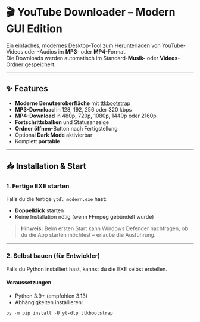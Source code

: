 # 🎬 YouTube Downloader – Modern GUI Edition

Ein einfaches, modernes Desktop-Tool zum Herunterladen von YouTube-Videos oder -Audios im **MP3**- oder **MP4**-Format.  
Die Downloads werden automatisch im Standard-**Musik-** oder **Videos**-Ordner gespeichert.

---

## ✨ Features
- **Moderne Benutzeroberfläche** mit [ttkbootstrap](https://ttkbootstrap.readthedocs.io/en/latest/)
- **MP3-Download** in 128, 192, 256 oder 320 kbps
- **MP4-Download** in 480p, 720p, 1080p, 1440p oder 2160p
- **Fortschrittsbalken** und Statusanzeige
- **Ordner öffnen**-Button nach Fertigstellung
- Optional **Dark Mode** aktivierbar
- Komplett **portable**

---

## 📥 Installation & Start

### 1. Fertige EXE starten
Falls du die fertige `ytdl_modern.exe` hast:
- **Doppelklick** starten
- Keine Installation nötig (wenn FFmpeg gebündelt wurde)

> **Hinweis:** Beim ersten Start kann Windows Defender nachfragen, ob du die App starten möchtest – erlaube die Ausführung.

---

### 2. Selbst bauen (für Entwickler)
Falls du Python installiert hast, kannst du die EXE selbst erstellen.

#### Voraussetzungen
- Python 3.9+ (empfohlen 3.13)
- Abhängigkeiten installieren:
```powershell
py -m pip install -U yt-dlp ttkbootstrap

